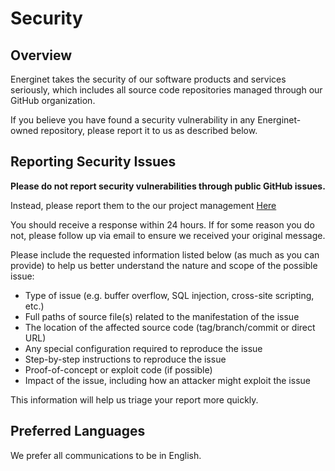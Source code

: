 # Security

## Overview

Energinet takes the security of our software products and services seriously, which includes all source code repositories managed through our GitHub organization.

If you believe you have found a security vulnerability in any Energinet-owned repository, please report it to us as described below.

## Reporting Security Issues

**Please do not report security vulnerabilities through public GitHub issues.**

Instead, please report them to the our project management [Here](mailto:greenenergyhub_security@energinet.dk)

You should receive a response within 24 hours. If for some reason you do not, please follow up via email to ensure we received your original message.

Please include the requested information listed below (as much as you can provide) to help us better understand the nature and scope of the possible issue:

* Type of issue (e.g. buffer overflow, SQL injection, cross-site scripting, etc.)
* Full paths of source file(s) related to the manifestation of the issue
* The location of the affected source code (tag/branch/commit or direct URL)
* Any special configuration required to reproduce the issue
* Step-by-step instructions to reproduce the issue
* Proof-of-concept or exploit code (if possible)
* Impact of the issue, including how an attacker might exploit the issue

This information will help us triage your report more quickly.

## Preferred Languages

We prefer all communications to be in English.
